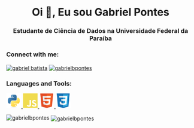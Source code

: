 <h1 align="center">Oi 👋, Eu sou Gabriel Pontes</h1>
<h3 align="center">Estudante de Ciência de Dados na Universidade Federal da Paraíba</h3>

<h3 align="left">Connect with me:</h3>
<p align="left">
<a href="https://www.linkedin.com/in/gabriel-pontes-2152a9276/" target="blank"><img align="center" src="https://raw.githubusercontent.com/rahuldkjain/github-profile-readme-generator/master/src/images/icons/Social/linked-in-alt.svg" alt="gabriel batista" height="30" width="40" /></a>
<a href="https://https://www.instagram.com/gabrielbtpontes//?next=%2F" target="blank"><img align="center" src="https://raw.githubusercontent.com/rahuldkjain/github-profile-readme-generator/master/src/images/icons/Social/instagram.svg" alt="gabrielbpontes" height="30" width="40" /></a>
</p>

<h3 align="left">Languages and Tools:</h3>
<a href="https://www.python.org" target="_blank" rel="noreferrer"> <img src
="https://raw.githubusercontent.com/devicons/devicon/master/icons/python/python-original.svg" alt="python" width="40" height="40"/> </a> <a href="https://www.javascript.com/" target="_blank" rel="noreferrer"> <img src="https://raw.githubusercontent.com/devicons/devicon/master/icons/javascript/javascript-plain.svg" alt="javascript" width="40" height="40"/> </a> <a href="https://www.w3.org/html/" target="_blank" rel="noreferrer"> <img src="https://raw.githubusercontent.com/devicons/devicon/master/icons/html5/html5-original.svg" alt="HTML-CSS" width="40" height="40"/> </a> </a> <a href="https://developer.mozilla.org/pt-BR/docs/Web/CSS" target="_blank" rel="noreferrer"> <img src="https://raw.githubusercontent.com/devicons/devicon/master/icons/css3/css3-original.svg" alt="CSS" width="40" height="40"/> </a>

<p><img align="left" src="https://github-readme-stats.vercel.app/api/top-langs?username=gabrielbpontes&show_icons=true&locale=en&layout=compact&theme=github_dark" alt="gabrielbpontes" /></p>

<p>&nbsp;<img align="center" src="https://github-readme-stats.vercel.app/api?username=gabrielbpontes&show_icons=true&locale=en&theme=github_dark" alt="gabrielbpontes" /></p>

